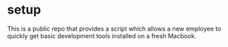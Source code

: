 # setup

This is a public repo that provides a script which allows a new employee to quickly get basic development tools installed on a fresh Macbook.

